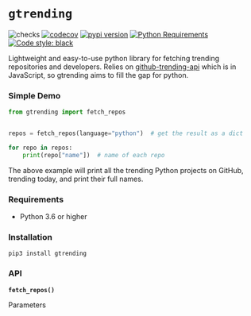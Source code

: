 # `gtrending`

![checks](https://github.com/hedythedev/starcli/workflows/checks/badge.svg)
[![codecov](https://codecov.io/gh/hedythedev/gtrending/branch/master/graph/badge.svg?token=J19AQKEO4W)](https://codecov.io/gh/hedythedev/gtrending)
[![pypi version](https://img.shields.io/pypi/v/gtrending)](https://pypi.org/project/gtrending/)
[![Python Requirements](https://img.shields.io/pypi/pyversions/gtrending)](https://pypi.org/project/gtrending/)
[![Code style: black](https://img.shields.io/badge/code%20style-black-000000.svg)](https://github.com/psf/black)

Lightweight and easy-to-use python library for fetching
trending repositories and developers. Relies on
[github-trending-api](https://github.com/huchenme/github-trending-api)
which is in JavaScript, so gtrending aims to fill the gap
for python.

### Simple Demo

```python
from gtrending import fetch_repos


repos = fetch_repos(language="python")  # get the result as a dict

for repo in repos:
    print(repo["name"])  # name of each repo
```

The above example will print all the trending Python projects
on GitHub, trending today, and print their full names.

### Requirements
* Python 3.6 or higher


### Installation
```
pip3 install gtrending
```

### API

**`fetch_repos()`**

Parameters
